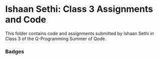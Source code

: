 # Ishaan Sethi: Class 3 Assignments and Code
This folder contains code and assignments submitted by Ishaan Sethi in Class 3 of the Q-Programming Summer of Qode.
### Badges